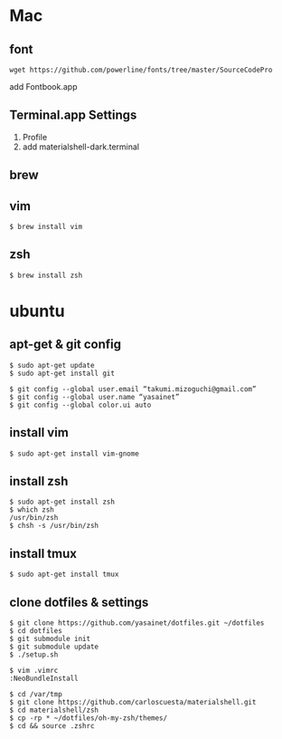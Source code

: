 # Mac

## font

`wget https://github.com/powerline/fonts/tree/master/SourceCodePro`

add Fontbook.app

## Terminal.app Settings

1. Profile
2. add materialshell-dark.terminal

## brew

## vim

`$ brew install vim`


## zsh

`$ brew install zsh`

# ubuntu

## apt-get & git config

    $ sudo apt-get update
    $ sudo apt-get install git

    $ git config --global user.email “takumi.mizoguchi@gmail.com”
    $ git config --global user.name “yasainet”
    $ git config --global color.ui auto

## install vim

    $ sudo apt-get install vim-gnome


## install zsh

    $ sudo apt-get install zsh
    $ which zsh
    /usr/bin/zsh
    $ chsh -s /usr/bin/zsh

## install tmux

    $ sudo apt-get install tmux

## clone dotfiles & settings

    $ git clone https://github.com/yasainet/dotfiles.git ~/dotfiles
    $ cd dotfiles
    $ git submodule init
    $ git submodule update
    $ ./setup.sh

    $ vim .vimrc
    :NeoBundleInstall

    $ cd /var/tmp
    $ git clone https://github.com/carloscuesta/materialshell.git
    $ cd materialshell/zsh
    $ cp -rp * ~/dotfiles/oh-my-zsh/themes/
    $ cd && source .zshrc

